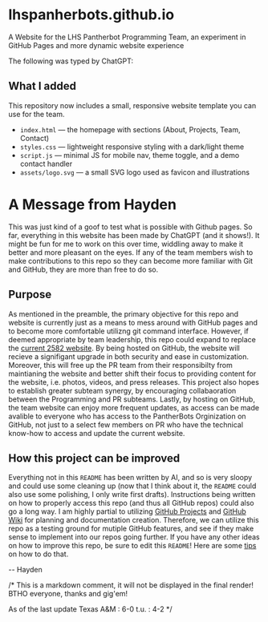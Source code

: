 # lhspanherbots.github.io
A Website for the LHS Pantherbot Programming Team, an experiment in GitHub Pages and more dynamic website experience

The following was typed by ChatGPT: 

## What I added

This repository now includes a small, responsive website template you can use for the team.

- `index.html` — the homepage with sections (About, Projects, Team, Contact)
- `styles.css` — lightweight responsive styling with a dark/light theme
- `script.js` — minimal JS for mobile nav, theme toggle, and a demo contact handler
- `assets/logo.svg` — a small SVG logo used as favicon and illustrations


# A Message from Hayden

This was just kind of a goof to test what is possible with Github pages. So far, everything in this website has been made by ChatGPT (and it shows!). It might be fun for me to work on this over time, widdling away to make it better and more pleasant on the eyes. If any of the team members wish to make contributions to this repo so they can become more familiar with Git and GitHub, they are more than free to do so. 

## Purpose

As mentioned in the preamble, the primary objective for this repo and website is currently just as a means to mess around with GitHub pages and to become more comfortable utilizng git command interface. However, if deemed appropriate by team leadership, this repo could expand to replace the [current 2582 website](http://lufkinpantherbots.com/). By being hosted on GitHub, the website will recieve a signifigant upgrade in both security and ease in customization. Moreover, this will free up the PR team from their responsibilty from maintianing the website and better shift their focus to providing content for the website, i.e. photos, videos, and press releases. This project also hopes to establish greater subteam synergy, by encouraging collabaoration between the Programming and PR subteams. Lastly, by hosting on GitHub, the team website can enjoy more frequent updates, as access can be made avalible to everyone who has access to the PantherBots Orginization on GitHub, not just to a select few members on PR who have the technical know-how to access and update the current website. 

## How this project can be improved

Everything not in this ``README`` has been written by AI, and so is very sloopy and could use some cleaning up (now that I think about it, the `README` could also use some polishing, I only write first drafts). Instructions being written on how to properly access this repo (and thus all GitHub repos) could also go a long way. I am highly partial to utilizing [GitHub Projects](https://docs.github.com/en/issues/planning-and-tracking-with-projects/learning-about-projects/about-projects) and [GitHub Wiki](https://docs.github.com/en/communities/documenting-your-project-with-wikis/about-wikis) for planning and documentation creation. Therefore, we can utilize this repo as a testing ground for mutiple GitHub features, and see if they make sense to implement into our repos going further. If you have any other ideas on how to improve this repo, be sure to edit this `README`! Here are some [tips](https://www.markdownlang.com/basic/overview.html) on how to do that.

-- Hayden

/*
This is a markdown comment, it will not be displayed in the final render! BTHO everyone, thanks and gig'em!


As of the last update
Texas A&M  : 6-0
t.u.       : 4-2
*/